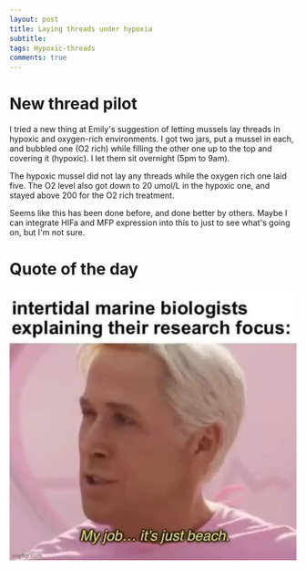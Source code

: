```yaml
---
layout: post
title: Laying threads under hypoxia
subtitle:
tags: Hypoxic-threads
comments: true
---
```


# New thread pilot

I tried a new thing at Emily's suggestion of letting mussels lay threads in hypoxic and oxygen-rich environments. I got two jars, put a mussel in each, and bubbled one (O2 rich) while filling the other one up to the top and covering it (hypoxic). I let them sit overnight (5pm to 9am).

The hypoxic mussel did not lay any threads while the oxygen rich one laid five. The O2 level also got down to 20 umol/L in the hypoxic one, and stayed above 200 for the O2 rich treatment.

Seems like this has been done before, and done better by others. Maybe I can integrate HIFa and MFP expression into this to just to see what's going on, but I'm not sure.

# Quote of the day

![](/post_images/20230803/Ken.JPG)
